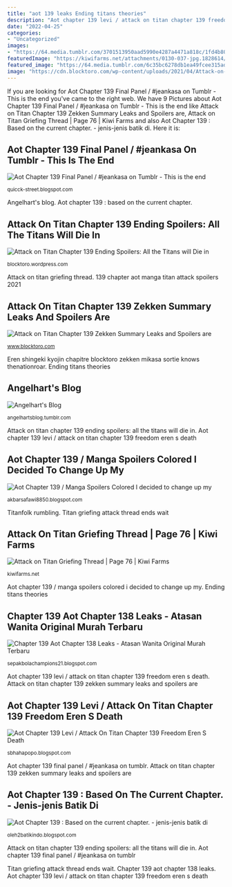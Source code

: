 ```yaml
---
title: "aot 139 leaks Ending titans theories"
description: "Aot chapter 139 levi / attack on titan chapter 139 freedom eren s death"
date: "2022-04-25"
categories:
- "Uncategorized"
images:
- "https://64.media.tumblr.com/3701513950aad5990e4287a4471a818c/1fd4b80904e0e06c-76/s640x960/b79e1054bbccd3df0663571ff30af44c6ead470e.png"
featuredImage: "https://kiwifarms.net/attachments/0130-037-jpg.1828614/"
featured_image: "https://64.media.tumblr.com/6c35bc6278db1ea49fcee315ad0b74dd/e3cb66e0b06ef093-c7/s2048x3072/d9fa2faedc12a720079eb29d357e982871b375d2.jpg"
image: "https://cdn.blocktoro.com/wp-content/uploads/2021/04/Attack-on-Titan-Chapter-139-Zekken-Summary-Leaks-and-Spoilers-are-Finally-Out-Read-It-Here-.jpeg"
---
```


If you are looking for Aot Chapter 139 Final Panel / #jeankasa on Tumblr - This is the end you've came to the right web. We have 9 Pictures about Aot Chapter 139 Final Panel / #jeankasa on Tumblr - This is the end like Attack on Titan Chapter 139 Zekken Summary Leaks and Spoilers are, Attack on Titan Griefing Thread | Page 76 | Kiwi Farms and also Aot Chapter 139 : Based on the current chapter. - jenis-jenis batik di. Here it is:

## Aot Chapter 139 Final Panel / #jeankasa On Tumblr - This Is The End

![Aot Chapter 139 Final Panel / #jeankasa on Tumblr - This is the end](https://64.media.tumblr.com/6c35bc6278db1ea49fcee315ad0b74dd/e3cb66e0b06ef093-c7/s2048x3072/d9fa2faedc12a720079eb29d357e982871b375d2.jpg "Chapter 139 aot chapter 138 leaks")

<small>quicck-street.blogspot.com</small>

Angelhart&#039;s blog. Aot chapter 139 : based on the current chapter.

## Attack On Titan Chapter 139 Ending Spoilers: All The Titans Will Die In

![Attack on Titan Chapter 139 Ending Spoilers: All the Titans will Die in](https://cdn.blocktoro.com/wp-content/uploads/2021/03/Attack-on-Titan-Chapter-139-Ending-Spoilers-and-Theories.jpg "Angelhart&#039;s blog")

<small>blocktoro.wordpress.com</small>

Attack on titan griefing thread. 139 chapter aot manga titan attack spoilers 2021

## Attack On Titan Chapter 139 Zekken Summary Leaks And Spoilers Are

![Attack on Titan Chapter 139 Zekken Summary Leaks and Spoilers are](https://cdn.blocktoro.com/wp-content/uploads/2021/04/Attack-on-Titan-Chapter-139-Zekken-Summary-Leaks-and-Spoilers-are-Finally-Out-Read-It-Here-.jpeg "Eren shingeki kyojin chapitre blocktoro zekken mikasa sortie knows thenationroar")

<small>www.blocktoro.com</small>

Eren shingeki kyojin chapitre blocktoro zekken mikasa sortie knows thenationroar. Ending titans theories

## Angelhart&#039;s Blog

![Angelhart&#039;s Blog](https://64.media.tumblr.com/3701513950aad5990e4287a4471a818c/1fd4b80904e0e06c-76/s640x960/b79e1054bbccd3df0663571ff30af44c6ead470e.png "Attack on titan griefing thread")

<small>angelhartsblog.tumblr.com</small>

Attack on titan chapter 139 ending spoilers: all the titans will die in. Aot chapter 139 levi / attack on titan chapter 139 freedom eren s death

## Aot Chapter 139 / Manga Spoilers Colored I Decided To Change Up My

![Aot Chapter 139 / Manga Spoilers Colored I decided to change up my](https://64.media.tumblr.com/2ec768536c445b7dc440fc9718dee9fb/91d4e4fe139bd33e-4a/s640x960/af69d3e349064a280cb5384a46ecbb0bbe0bb4dd.jpg "Aot chapter 139 final panel / #jeankasa on tumblr")

<small>akbarsafawi8850.blogspot.com</small>

Titanfolk rumbling. Titan griefing attack thread ends wait

## Attack On Titan Griefing Thread | Page 76 | Kiwi Farms

![Attack on Titan Griefing Thread | Page 76 | Kiwi Farms](https://kiwifarms.net/attachments/0130-037-jpg.1828614/ "Chapter 139 aot chapter 138 leaks")

<small>kiwifarms.net</small>

Aot chapter 139 / manga spoilers colored i decided to change up my. Ending titans theories

## Chapter 139 Aot Chapter 138 Leaks - Atasan Wanita Original Murah Terbaru

![Chapter 139 Aot Chapter 138 Leaks - Atasan Wanita Original Murah Terbaru](https://mangaeffect.com/wp-content/uploads/WP-manga/data/manga_5f1af6f618bab/52c0694356abd609435cd59c5f3fd5e3/77.jpg "Aot chapter 139 / manga spoilers colored i decided to change up my")

<small>sepakbolachampions21.blogspot.com</small>

Aot chapter 139 levi / attack on titan chapter 139 freedom eren s death. Attack on titan chapter 139 zekken summary leaks and spoilers are

## Aot Chapter 139 Levi / Attack On Titan Chapter 139 Freedom Eren S Death

![Aot Chapter 139 Levi / Attack On Titan Chapter 139 Freedom Eren S Death](https://external-preview.redd.it/YIq1z6Ti0F-Ce_CN6C2Ov0W3fGekkVjufffK3J20Lck.png?auto=webp&amp;s=c67ad412d10ed4cd0887b1e47b4b9e2dfae12fc2 "Eren shingeki kyojin chapitre blocktoro zekken mikasa sortie knows thenationroar")

<small>sbhahapopo.blogspot.com</small>

Aot chapter 139 final panel / #jeankasa on tumblr. Attack on titan chapter 139 zekken summary leaks and spoilers are

## Aot Chapter 139 : Based On The Current Chapter. - Jenis-jenis Batik Di

![Aot Chapter 139 : Based on the current chapter. - jenis-jenis batik di](https://otakusnotes.com/wp-content/uploads/2021/03/Screenshot-2021-03-06-105844-e1615008849921.jpg "Titanfolk rumbling")

<small>oleh2batikindo.blogspot.com</small>

Attack on titan chapter 139 ending spoilers: all the titans will die in. Aot chapter 139 final panel / #jeankasa on tumblr

Titan griefing attack thread ends wait. Chapter 139 aot chapter 138 leaks. Aot chapter 139 levi / attack on titan chapter 139 freedom eren s death
